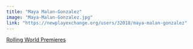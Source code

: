```yaml
---
title: "Maya Malan-Gonzalez"
image: "Maya-Malan-Gonzalez.jpg"
link: "https://newplayexchange.org/users/32018/maya-malan-gonzalez"
---
```


[Rolling World Premieres](/programs/rolling-world-premieres)
